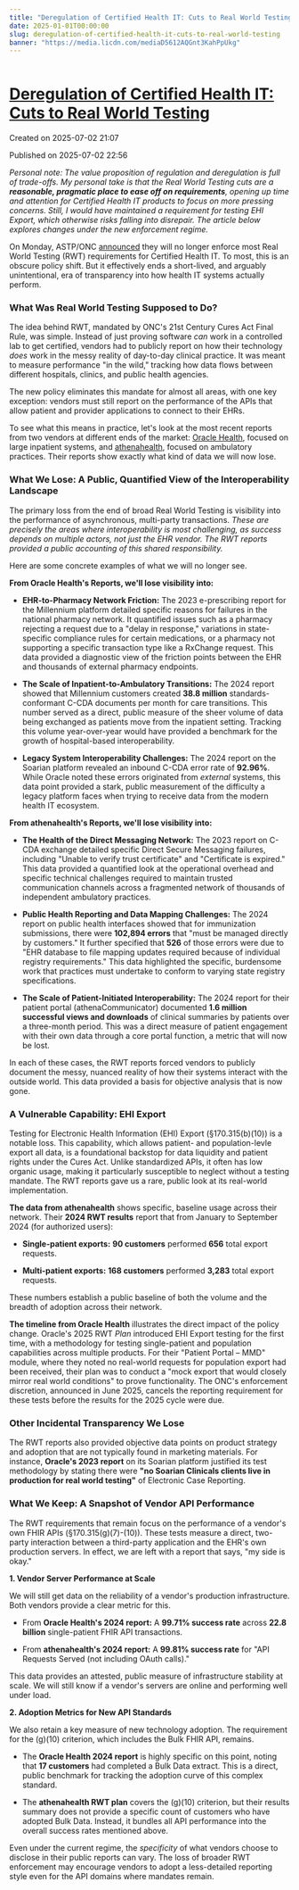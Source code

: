 ```yaml
---
title: "Deregulation of Certified Health IT: Cuts to Real World Testing"
date: 2025-01-01T00:00:00
slug: deregulation-of-certified-health-it-cuts-to-real-world-testing
banner: "https://media.licdn.com/mediaD5612AQGnt3KahPpUkg"
---
```


<img alt="" src="https://media.licdn.com/mediaD5612AQGnt3KahPpUkg" title=""/>
<h1><a href="https://www.linkedin.com/pulse/deregulation-certified-health-cuts-real-world-testing-josh-mandel-md-odpdc">Deregulation of Certified Health IT: Cuts to Real World Testing</a></h1>
<p class="created">Created on 2025-07-02 21:07</p>
<p class="published">Published on 2025-07-02 22:56</p>
<div><p><em>Personal note: The value proposition of regulation and deregulation is full of trade-offs. My personal take is that the Real World Testing cuts are a</em><strong><em> reasonable, pragmatic place to ease off on requirements</em></strong><em>, opening up time and attention for Certified Health IT products to focus on more pressing concerns. Still, I would have maintained a requirement for testing EHI Export, which otherwise risks falling into disrepair. The article below explores changes under the new enforcement regime.</em></p><p>On Monday, ASTP/ONC <a href="https://www.healthit.gov/topic/real-world-testing-condition-and-maintenance-certification-requirements-enforcement" target="_blank">announced</a> they will no longer enforce most Real World Testing (RWT) requirements for Certified Health IT. To most, this is an obscure policy shift. But it effectively ends a short-lived, and arguably unintentional, era of transparency into how health IT systems actually perform.</p><h3>What Was Real World Testing Supposed to Do?</h3><p>The idea behind RWT, mandated by ONC's 21st Century Cures Act Final Rule, was simple. Instead of just proving software <em>can</em> work in a controlled lab to get certified, vendors had to publicly report on how their technology <em>does</em> work in the messy reality of day-to-day clinical practice. It was meant to measure performance "in the wild," tracking how data flows between different hospitals, clinics, and public health agencies.</p><p>The new policy eliminates this mandate for almost all areas, with one key exception: vendors must still report on the performance of the APIs that allow patient and provider applications to connect to their EHRs.</p><p>To see what this means in practice, let's look at the most recent reports from two vendors at different ends of the market: <a href="https://www.oracle.com/health/regulatory/certified-health-it/#real-world-testing-lnk" target="_blank">Oracle Health</a>, focused on large inpatient systems, and <a href="https://www.athenahealth.com/onc-certified-health-it" target="_blank">athenahealth</a>, focused on ambulatory practices. Their reports show exactly what kind of data we will now lose.</p><h3>What We Lose: A Public, Quantified View of the Interoperability Landscape</h3><p>The primary loss from the end of broad Real World Testing is visibility into the performance of asynchronous, multi-party transactions. <em>These are precisely the areas where interoperability is most challenging, as success depends on multiple actors, not just the EHR vendor. The RWT reports provided a public accounting of this shared responsibility.</em></p><p>Here are some concrete examples of what we will no longer see.</p><p><strong>From Oracle Health's Reports, we'll lose visibility into:</strong></p><ul><li><p><strong>EHR-to-Pharmacy Network Friction:</strong> The 2023 e-prescribing report for the Millennium platform detailed specific reasons for failures in the national pharmacy network. It quantified issues such as a pharmacy rejecting a request due to a "delay in response," variations in state-specific compliance rules for certain medications, or a pharmacy not supporting a specific transaction type like a RxChange request. This data provided a diagnostic view of the friction points between the EHR and thousands of external pharmacy endpoints.</p></li><li><p><strong>The Scale of Inpatient-to-Ambulatory Transitions:</strong> The 2024 report showed that Millennium customers created <strong>38.8 million</strong> standards-conformant C-CDA documents per month for care transitions. This number served as a direct, public measure of the sheer volume of data being exchanged as patients move from the inpatient setting. Tracking this volume year-over-year would have provided a benchmark for the growth of hospital-based interoperability.</p></li><li><p><strong>Legacy System Interoperability Challenges:</strong> The 2024 report on the Soarian platform revealed an inbound C-CDA error rate of <strong>92.96%</strong>. While Oracle noted these errors originated from <em>external</em> systems, this data point provided a stark, public measurement of the difficulty a legacy platform faces when trying to receive data from the modern health IT ecosystem.</p></li></ul><p><strong>From athenahealth's Reports, we'll lose visibility into:</strong></p><ul><li><p><strong>The Health of the Direct Messaging Network:</strong> The 2023 report on C-CDA exchange detailed specific Direct Secure Messaging failures, including "Unable to verify trust certificate" and "Certificate is expired." This data provided a quantified look at the operational overhead and specific technical challenges required to maintain trusted communication channels across a fragmented network of thousands of independent ambulatory practices.</p></li><li><p><strong>Public Health Reporting and Data Mapping Challenges:</strong> The 2024 report on public health interfaces showed that for immunization submissions, there were <strong>102,894 errors</strong> that "must be managed directly by customers." It further specified that <strong>526</strong> of those errors were due to "EHR database to file mapping updates required because of individual registry requirements." This data highlighted the specific, burdensome work that practices must undertake to conform to varying state registry specifications.</p></li><li><p><strong>The Scale of Patient-Initiated Interoperability:</strong> The 2024 report for their patient portal (athenaCommunicator) documented <strong>1.6 million successful views and downloads</strong> of clinical summaries by patients over a three-month period. This was a direct measure of patient engagement with their own data through a core portal function, a metric that will now be lost.</p></li></ul><p>In each of these cases, the RWT reports forced vendors to publicly document the messy, nuanced reality of how their systems interact with the outside world. This data provided a basis for objective analysis that is now gone.</p><h3>A Vulnerable Capability: EHI Export</h3><p>Testing for Electronic Health Information (EHI) Export (§170.315(b)(10)) is a notable loss. This capability, which allows patient- and population-levle export all data, is a foundational backstop for data liquidity and patient rights under the Cures Act. Unlike standardized APIs, it often has low organic usage, making it particularly susceptible to neglect without a testing mandate. The RWT reports gave us a rare, public look at its real-world implementation.</p><p><strong>The data from athenahealth</strong> shows specific, baseline usage across their network. Their <strong>2024 RWT results</strong> report that from January to September 2024 (for authorized users):</p><ul><li><p><strong>Single-patient exports:</strong> <strong>90 customers</strong> performed <strong>656</strong> total export requests.</p></li><li><p><strong>Multi-patient exports:</strong> <strong>168 customers</strong> performed <strong>3,283</strong> total export requests.</p></li></ul><p>These numbers establish a public baseline of both the volume and the breadth of adoption across their network.</p><p><strong>The timeline from Oracle Health</strong> illustrates the direct impact of the policy change. Oracle's 2025 RWT <em>Plan</em> introduced EHI Export testing for the first time, with a methodology for testing single-patient and population capabilities across multiple products. For their "Patient Portal – MMD" module, where they noted no real-world requests for population export had been received, their plan was to conduct a "mock export that would closely mirror real world conditions" to prove functionality. The ONC's enforcement discretion, announced in June 2025, cancels the reporting requirement for these tests before the results for the 2025 cycle were due.</p><h3>Other Incidental Transparency We Lose</h3><p>The RWT reports also provided objective data points on product strategy and adoption that are not typically found in marketing materials. For instance, <strong>Oracle's 2023 report</strong> on its Soarian platform justified its test methodology by stating there were <strong>"no Soarian Clinicals clients live in production for real world testing"</strong> of Electronic Case Reporting.</p><h3>What We Keep: A Snapshot of Vendor API Performance</h3><p>The RWT requirements that remain focus on the performance of a vendor's own FHIR APIs (§170.315(g)(7)-(10)). These tests measure a direct, two-party interaction between a third-party application and the EHR's own production servers. In effect, we are left with a report that says, "my side is okay."</p><p><strong>1. Vendor Server Performance at Scale</strong></p><p>We will still get data on the reliability of a vendor's production infrastructure. Both vendors provide a clear metric for this.</p><ul><li><p>From <strong>Oracle Health's 2024 report:</strong> A <strong>99.71% success rate</strong> across <strong>22.8 billion</strong> single-patient FHIR API transactions.</p></li><li><p>From <strong>athenahealth's 2024 report:</strong> A <strong>99.81% success rate</strong> for "API Requests Served (not including OAuth calls)."</p></li></ul><p>This data provides an attested, public measure of infrastructure stability at scale. We will still know if a vendor's servers are online and performing well under load.</p><p><strong>2. Adoption Metrics for New API Standards</strong></p><p>We also retain a key measure of new technology adoption. The requirement for the (g)(10) criterion, which includes the Bulk FHIR API, remains.</p><ul><li><p>The <strong>Oracle Health 2024 report</strong> is highly specific on this point, noting that <strong>17 customers</strong> had completed a Bulk Data extract. This is a direct, public benchmark for tracking the adoption curve of this complex standard.</p></li><li><p>The <strong>athenahealth RWT plan</strong> covers the (g)(10) criterion, but their results summary does not provide a specific count of customers who have adopted Bulk Data. Instead, it bundles all API performance into the overall success rates mentioned above.</p></li></ul><p>Even under the current regime, the <em>specificity</em> of what vendors choose to disclose in their public reports can vary. The loss of broader RWT enforcement may encourage vendors to adopt a less-detailed reporting style even for the API domains where mandates remain.</p></div>
